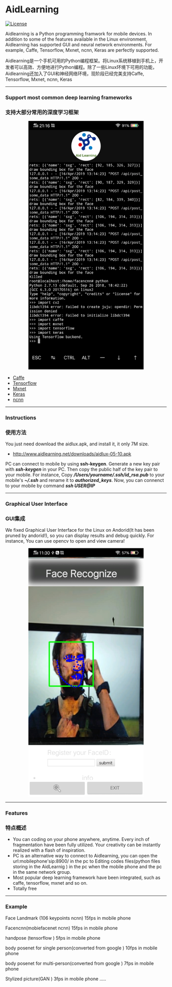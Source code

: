 # AidLearning

[![License](https://img.shields.io/badge/license-BSD--3--Clause-blue.svg)](https://github.com/Yoline777/AidLearning/blob/master/LICENSE) 

Aidlearning is a Python programming framwork for mobile devices. In addition to some of the features available in the Linux environment, Aidlearning has supported GUI and neural network environments. For example, Caffe, Tensorflow, Mxnet, ncnn, Keras are perfectly supported.

Aidlearning是一个手机可用的Python编程框架。将Linux系统移植到手机上，开发者可以高效、方便地进行Python编程。除了一些Linux环境下可用的功能，Aidlearning还加入了GUI和神经网络环境，现阶段已经完美支持Caffe, Tensorflow, Mxnet, ncnn, Keras

---

### Support most common deep learning frameworks
### 支持大部分常用的深度学习框架
<p align="center">
	<img src="images/screen4.jpg"  width="360" >
</p>

* [Caffe](https://github.com/BVLC/caffe)
* [Tensorflow](https://github.com/tensorflow/tensorflow)
* [Mxnet](https://github.com/apache/incubator-mxnet)
* [Keras](https://github.com/keras-team/keras)
* [ncnn](https://github.com/Tencent/ncnn)

---

### Instructions
### 使用方法

You just need download the aidlux.apk, and install it, it only 7M size.
* http://www.aidlearning.net/downloads/aidlux-05-10.apk

PC can connect to mobile by using **ssh-keygen**. Generate a new key pair with ***ssh-keygen*** in your PC. Then copy the public half of the key pair to your mobile. For instance, Copy ***/Users/yourname/.ssh/id_rsa.pub*** to your mobile's ***~/.ssh*** and rename it to ***authorized_keys***. Now, you can connenct to your mobile by command ***ssh USER@IP***

---

### Graphical User Interface
### GUI集成

We fixed Graphical User Interface for the Linux on Andorid(It has been pruned by andorid!), so you can display results and debug quickly. For instance, You can use opencv to open and view camera!

<p align="center">
	<img src="images/Screen5.jpg"  width="360" >
</p>

---

### Features
### 特点概述

* You can coding on your phone anywhere, anytime. Every inch of fragmentation have been fully utilized. Your creativity can be instantly realized with a flash of inspiration.
* PC is an alternative way to connect to Aidlearning, you can open the url:mobilephone'sip:8900/ in the pc to Editing codes files(python files storing in the AidLearnig ) in the pc when the mobile phone and the pc in the same network group.
* Most popular deep learning framework have been integrated, such as caffe, tensorflow, mxnet and so on.
* Totally free

---

### Example

Face Landmark (106 keypoints ncnn) 15fps in mobile phone

Facencnn(mobiefacenet ncnn) 15fps in mobile phone

handpose (tensorflow ) 5fps in mobile phone

body posenet for single person(converted from google ) 10fps in mobile phone

body posenet for multi-person(converted from google ) 7fps in mobile phone

Stylized picture(GAN ) 3fps in mobile phone .....
